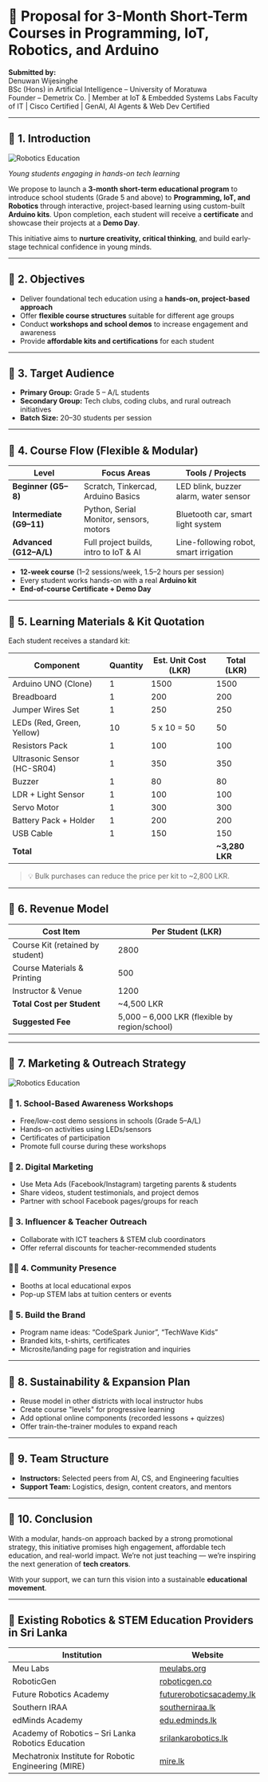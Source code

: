 # 📘 Proposal for 3-Month Short-Term Courses in Programming, IoT, Robotics, and Arduino

**Submitted by:**  
Denuwan Wijesinghe  
BSc (Hons) in Artificial Intelligence – University of Moratuwa  
Founder – Demetrix Co. | Member at IoT & Embedded Systems Labs
Faculty of IT | Cisco Certified | GenAI, AI Agents & Web Dev Certified  

---

## 🔹 1. Introduction

![Robotics Education](images/b1ac14ace68615b8d1e05bff440e4665.jpg)

*Young students engaging in hands-on tech learning*

We propose to launch a **3-month short-term educational program** to introduce school students (Grade 5 and above) to **Programming, IoT, and Robotics** through interactive, project-based learning using custom-built **Arduino kits**. Upon completion, each student will receive a **certificate** and showcase their projects at a **Demo Day**.

This initiative aims to **nurture creativity, critical thinking**, and build early-stage technical confidence in young minds.

---

## 🔹 2. Objectives

- Deliver foundational tech education using a **hands-on, project-based approach**
- Offer **flexible course structures** suitable for different age groups
- Conduct **workshops and school demos** to increase engagement and awareness
- Provide **affordable kits and certifications** for each student

---

## 🔹 3. Target Audience

- **Primary Group:** Grade 5 – A/L students  
- **Secondary Group:** Tech clubs, coding clubs, and rural outreach initiatives  
- **Batch Size:** 20–30 students per session

---

## 🔹 4. Course Flow (Flexible & Modular)

| Level | Focus Areas | Tools / Projects |
|-------|-------------|------------------|
| **Beginner (G5–8)** | Scratch, Tinkercad, Arduino Basics | LED blink, buzzer alarm, water sensor |
| **Intermediate (G9–11)** | Python, Serial Monitor, sensors, motors | Bluetooth car, smart light system |
| **Advanced (G12–A/L)** | Full project builds, intro to IoT & AI | Line-following robot, smart irrigation |

- **12-week course** (1–2 sessions/week, 1.5–2 hours per session)
- Every student works hands-on with a real **Arduino kit**
- **End-of-course Certificate + Demo Day**

---

## 🔹 5. Learning Materials & Kit Quotation

Each student receives a standard kit:

| Component | Quantity | Est. Unit Cost (LKR) | Total (LKR) |
|----------|----------|----------------------|-------------|
| Arduino UNO (Clone) | 1 | 1500 | 1500 |
| Breadboard | 1 | 200 | 200 |
| Jumper Wires Set | 1 | 250 | 250 |
| LEDs (Red, Green, Yellow) | 10 | 5 x 10 = 50 | 50 |
| Resistors Pack | 1 | 100 | 100 |
| Ultrasonic Sensor (HC-SR04) | 1 | 350 | 350 |
| Buzzer | 1 | 80 | 80 |
| LDR + Light Sensor | 1 | 100 | 100 |
| Servo Motor | 1 | 300 | 300 |
| Battery Pack + Holder | 1 | 200 | 200 |
| USB Cable | 1 | 150 | 150 |
| **Total** | | | **~3,280 LKR** |

> 💡 Bulk purchases can reduce the price per kit to ~2,800 LKR.

---

## 🔹 6. Revenue Model

| Cost Item | Per Student (LKR) |
|-----------|--------------------|
| Course Kit (retained by student) | 2800 |
| Course Materials & Printing | 500 |
| Instructor & Venue | 1200 |
| **Total Cost per Student** | ~4,500 LKR |
| **Suggested Fee** | 5,000 – 6,000 LKR (flexible by region/school) |

---

## 🔹 7. Marketing & Outreach Strategy
![Robotics Education](images/384ad92dd9e11a2bef83e9389d37fcae.jpg)

### 📣 1. School-Based Awareness Workshops
- Free/low-cost demo sessions in schools (Grade 5–A/L)
- Hands-on activities using LEDs/sensors
- Certificates of participation
- Promote full course during these workshops

### 📲 2. Digital Marketing
- Use Meta Ads (Facebook/Instagram) targeting parents & students
- Share videos, student testimonials, and project demos
- Partner with school Facebook pages/groups for reach

### 🎤 3. Influencer & Teacher Outreach
- Collaborate with ICT teachers & STEM club coordinators
- Offer referral discounts for teacher-recommended students

### 🧑‍🏫 4. Community Presence
- Booths at local educational expos
- Pop-up STEM labs at tuition centers or events

### 🧪 5. Build the Brand
- Program name ideas: “CodeSpark Junior”, “TechWave Kids”
- Branded kits, t-shirts, certificates
- Microsite/landing page for registration and inquiries

---

## 🔹 8. Sustainability & Expansion Plan

- Reuse model in other districts with local instructor hubs
- Create course "levels" for progressive learning
- Add optional online components (recorded lessons + quizzes)
- Offer train-the-trainer modules to expand reach

---

## 🔹 9. Team Structure

- **Instructors:** Selected peers from AI, CS, and Engineering faculties  
- **Support Team:** Logistics, design, content creators, and mentors  

---

## 🔹 10. Conclusion

With a modular, hands-on approach backed by a strong promotional strategy, this initiative promises high engagement, affordable tech education, and real-world impact. We’re not just teaching — we’re inspiring the next generation of **tech creators**.

With your support, we can turn this vision into a sustainable **educational movement**.

---

## 🔹 Existing Robotics & STEM Education Providers in Sri Lanka

| Institution | Website |
|------------|---------|
| Meu Labs | [meulabs.org](https://meulabs.org) |
| RoboticGen | [roboticgen.co](https://roboticgen.co) |
| Future Robotics Academy | [futureroboticsacademy.lk](https://futureroboticsacademy.lk) |
| Southern IRAA | [southerniraa.lk](https://www.southerniraa.lk) |
| edMinds Academy | [edu.edminds.lk](https://edu.edminds.lk) |
| Academy of Robotics – Sri Lanka Robotics Education | [srilankarobotics.lk](https://srilankarobotics.lk) |
| Mechatronix Institute for Robotic Engineering (MIRE) | [mire.lk](https://mire.lk) |


